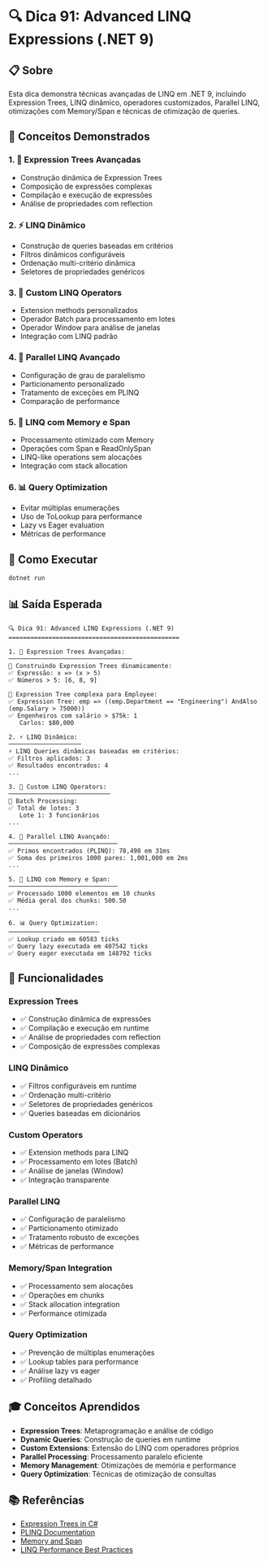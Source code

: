 # 🔍 Dica 91: Advanced LINQ Expressions (.NET 9)

## 📋 Sobre

Esta dica demonstra técnicas avançadas de LINQ em .NET 9, incluindo Expression Trees, LINQ dinâmico, operadores customizados, Parallel LINQ, otimizações com Memory/Span e técnicas de otimização de queries.

## 🎯 Conceitos Demonstrados

### 1. 🌳 Expression Trees Avançadas

- Construção dinâmica de Expression Trees
- Composição de expressões complexas
- Compilação e execução de expressões
- Análise de propriedades com reflection

### 2. ⚡ LINQ Dinâmico

- Construção de queries baseadas em critérios
- Filtros dinâmicos configuráveis
- Ordenação multi-critério dinâmica
- Seletores de propriedades genéricos

### 3. 🔧 Custom LINQ Operators

- Extension methods personalizados
- Operador Batch para processamento em lotes
- Operador Window para análise de janelas
- Integração com LINQ padrão

### 4. 🚀 Parallel LINQ Avançado

- Configuração de grau de paralelismo
- Particionamento personalizado
- Tratamento de exceções em PLINQ
- Comparação de performance

### 5. 💾 LINQ com Memory e Span

- Processamento otimizado com Memory<T>
- Operações com Span<T> e ReadOnlySpan<T>
- LINQ-like operations sem alocações
- Integração com stack allocation

### 6. 📊 Query Optimization

- Evitar múltiplas enumerações
- Uso de ToLookup para performance
- Lazy vs Eager evaluation
- Métricas de performance

## 🚀 Como Executar

```bash
dotnet run
```

## 📊 Saída Esperada

```
🔍 Dica 91: Advanced LINQ Expressions (.NET 9)
===============================================

1. 🌳 Expression Trees Avançadas:
──────────────────────────────────
🌳 Construindo Expression Trees dinamicamente:
✅ Expressão: x => (x > 5)
✅ Números > 5: [6, 8, 9]

🌳 Expression Tree complexa para Employee:
✅ Expression Tree: emp => ((emp.Department == "Engineering") AndAlso (emp.Salary > 75000))
✅ Engenheiros com salário > $75k: 1
   Carlos: $80,000

2. ⚡ LINQ Dinâmico:
────────────────────
⚡ LINQ Queries dinâmicas baseadas em critérios:
✅ Filtros aplicados: 3
✅ Resultados encontrados: 4
...

3. 🔧 Custom LINQ Operators:
────────────────────────────
🔧 Batch Processing:
✅ Total de lotes: 3
   Lote 1: 3 funcionários
...

4. 🚀 Parallel LINQ Avançado:
──────────────────────────────
✅ Primos encontrados (PLINQ): 78,498 em 31ms
✅ Soma dos primeiros 1000 pares: 1,001,000 em 2ms
...

5. 💾 LINQ com Memory e Span:
──────────────────────────────
✅ Processado 1000 elementos em 10 chunks
✅ Média geral dos chunks: 500.50
...

6. 📊 Query Optimization:
─────────────────────────
✅ Lookup criado em 60583 ticks
✅ Query lazy executada em 407542 ticks
✅ Query eager executada em 148792 ticks
```

## 🔧 Funcionalidades

### Expression Trees

- ✅ Construção dinâmica de expressões
- ✅ Compilação e execução em runtime
- ✅ Análise de propriedades com reflection
- ✅ Composição de expressões complexas

### LINQ Dinâmico

- ✅ Filtros configuráveis em runtime
- ✅ Ordenação multi-critério
- ✅ Seletores de propriedades genéricos
- ✅ Queries baseadas em dicionários

### Custom Operators

- ✅ Extension methods para LINQ
- ✅ Processamento em lotes (Batch)
- ✅ Análise de janelas (Window)
- ✅ Integração transparente

### Parallel LINQ

- ✅ Configuração de paralelismo
- ✅ Particionamento otimizado
- ✅ Tratamento robusto de exceções
- ✅ Métricas de performance

### Memory/Span Integration

- ✅ Processamento sem alocações
- ✅ Operações em chunks
- ✅ Stack allocation integration
- ✅ Performance otimizada

### Query Optimization

- ✅ Prevenção de múltiplas enumerações
- ✅ Lookup tables para performance
- ✅ Análise lazy vs eager
- ✅ Profiling detalhado

## 🎓 Conceitos Aprendidos

- **Expression Trees**: Metaprogramação e análise de código
- **Dynamic Queries**: Construção de queries em runtime
- **Custom Extensions**: Extensão do LINQ com operadores próprios
- **Parallel Processing**: Processamento paralelo eficiente
- **Memory Management**: Otimizações de memória e performance
- **Query Optimization**: Técnicas de otimização de consultas

## 📚 Referências

- [Expression Trees in C#](https://docs.microsoft.com/en-us/dotnet/csharp/expression-trees/)
- [PLINQ Documentation](https://docs.microsoft.com/en-us/dotnet/standard/parallel-programming/parallel-linq-plinq)
- [Memory and Span](https://docs.microsoft.com/en-us/dotnet/standard/memory-and-spans/)
- [LINQ Performance Best Practices](https://docs.microsoft.com/en-us/dotnet/standard/linq/)
